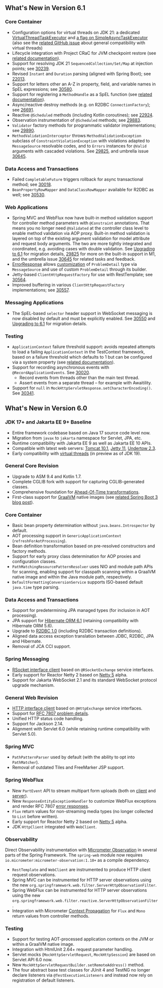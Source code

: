 ## What's New in Version 6.1

### Core Container

* Configuration options for virtual threads on JDK 21: a dedicated [VirtualThreadTaskExecutor](https://docs.spring.io/spring-framework/docs/6.1.0-SNAPSHOT/javadoc-api/org/springframework/core/task/VirtualThreadTaskExecutor.html) and [a flag on SimpleAsyncTaskExecutor](https://docs.spring.io/spring-framework/docs/6.1.0-SNAPSHOT/javadoc-api/org/springframework/core/task/SimpleAsyncTaskExecutor.html#setVirtualThreads(boolean)) (also see the [related GitHub issue](https://github.com/spring-projects/spring-framework/issues/23443) about general compatibility with virtual threads)
* Lifecycle integration with Project CRaC for JVM checkpoint restore (see [related documentation](https://docs.spring.io/spring-framework/reference/6.1-SNAPSHOT/integration/checkpoint-restore.html)).
* Support for resolving JDK 21 `SequencedCollection/Set/Map` at injection points; see [30239](https://github.com/spring-projects/spring-framework/issues/30239).
* Revised `Instant` and `Duration` parsing (aligned with Spring Boot); see [22013](https://github.com/spring-projects/spring-framework/issues/22013).
* Support for letters other an A-Z in property, field, and variable names in SpEL expressions; see [30580](https://github.com/spring-projects/spring-framework/issues/30580). 
* Support for registering a `MethodHandle` as a SpEL function (see [related documentation](https://docs.spring.io/spring-framework/reference/6.1-SNAPSHOT/core/expressions/language-ref/functions.html)).
* Async/reactive destroy methods (e.g. on R2DBC `ConnectionFactory`); see [26691](https://github.com/spring-projects/spring-framework/issues/26991).
* Reactive `@Scheduled` methods (including Kotlin coroutines); see [22924](https://github.com/spring-projects/spring-framework/pull/29924).
* Observation instrumentation of `@Scheduled` methods; see [29883](https://github.com/spring-projects/spring-framework/issue/29883).
* `Validator` factory methods for programmatic validator implementations; see [29890](https://github.com/spring-projects/spring-framework/pull/29890).
* `MethodValidationInterceptor` throws `MethodValidationException` subclass of `ConstraintViolationException` with violations adapted to `MessageSource` resolvable codes, and to `Errors` instances for `@Valid` arguments with cascaded violations. See [29825](https://github.com/spring-projects/spring-framework/issues/29825), and umbrella issue [30645](https://github.com/spring-projects/spring-framework/issues/30645).

### Data Access and Transactions

* Failed `CompletableFuture` triggers rollback for async transactional method; see [30018](https://github.com/spring-projects/spring-framework/issues/30018).
* `BeanPropertyRowMapper` and `DataClassRowMapper` available for R2DBC as well; see [30530](https://github.com/spring-projects/spring-framework/pull/30530).

### Web Applications

* Spring MVC and WebFlux now have built-in method validation support for controller method parameters with `@Constraint` annotations. That means you no longer need `@Validated` at the controller class level to enable method validation via AOP proxy. Built-in method validation is layered on top of the existing argument validation for model attribute and request body arguments. The two are more tightly integrated and coordinated, e.g. avoiding cases with double validation. See [Upgrading to 6.1](https://github.com/spring-projects/spring-framework/wiki/Upgrading-to-Spring-Framework-6.x#web-applications) for migration details, [29825](https://github.com/spring-projects/spring-framework/issues/29825) for more on the built-in support in M1, and the umbrella issue [30645](https://github.com/spring-projects/spring-framework/issues/30645) for related tasks and feedback.
* [ErrorResponse](https://docs.spring.io/spring-framework/docs/6.1.0-SNAPSHOT/javadoc-api/org/springframework/web/ErrorResponse.html) allows [customization](https://docs.spring.io/spring-framework/reference/6.1-SNAPSHOT/web/webmvc/mvc-ann-rest-exceptions.html#mvc-ann-rest-exceptions-i18n) of `ProblemDetail` type via `MessageSource` and use of custom `ProblemDetail` through its builder.
* Jetty-based `ClientHttpRequestFactory` for use with RestTemplate; see [30564](https://github.com/spring-projects/spring-framework/issues/30564).
* Improved buffering in various `ClientHttpRequestFactory` implementations; see [30557](https://github.com/spring-projects/spring-framework/issues/30557).

### Messaging Applications

* The SpEL-based `selector` header support in WebSocket messaging is now disabled by default and must be explicitly enabled. See [30550](https://github.com/spring-projects/spring-framework/issues/30550) and [Upgrading to 6.1](https://github.com/spring-projects/spring-framework/wiki/Upgrading-to-Spring-Framework-6.x#messaging-applications) for migration details.

### Testing

* `ApplicationContext` failure threshold support: avoids repeated attempts to load a failing `ApplicationContext` in the TestContext framework, based on a failure threshold which defaults to 1 but can be configured via a system property (see [related documentation](https://docs.spring.io/spring-framework/reference/6.1-SNAPSHOT/testing/testcontext-framework/ctx-management/failure-threshold.html)).
* Support for recording asynchronous events with `@RecordApplicationEvents`. See [30020](https://github.com/spring-projects/spring-framework/pull/30020).
  * Record events from threads other than the main test thread.
  * Assert events from a separate thread – for example with Awaitility.
* Support for `null` in `MockHttpServletResponse.setCharacterEncoding()`. See [30341](https://github.com/spring-projects/spring-framework/issues/30341).


## What's New in Version 6.0

### JDK 17+ and Jakarta EE 9+ Baseline

* Entire framework codebase based on Java 17 source code level now.
* Migration from `javax` to `jakarta` namespace for Servlet, JPA, etc.
* Runtime compatibility with Jakarta EE 9 as well as Jakarta EE 10 APIs.
* Compatible with latest web servers: [Tomcat 10.1](https://tomcat.apache.org/whichversion.html), [Jetty 11](https://www.eclipse.org/jetty/download.php), [Undertow 2.3](https://github.com/undertow-io/undertow).
* Early compatibility with [virtual threads](https://spring.io/blog/2022/10/11/embracing-virtual-threads) (in preview as of JDK 19).

### General Core Revision

* Upgrade to ASM 9.4 and Kotlin 1.7.
* Complete CGLIB fork with support for capturing CGLIB-generated classes.
* Comprehensive foundation for [Ahead-Of-Time transformations](https://spring.io/blog/2022/03/22/initial-aot-support-in-spring-framework-6-0-0-m3).
* First-class support for [GraalVM](https://www.graalvm.org/) native images (see [related Spring Boot 3 blog post](https://spring.io/blog/2022/09/26/native-support-in-spring-boot-3-0-0-m5)).

### Core Container

* Basic bean property determination without `java.beans.Introspector` by default.
* AOT processing support in `GenericApplicationContext` (`refreshForAotProcessing`).
* Bean definition transformation based on pre-resolved constructors and factory methods.
* Support for early proxy class determination for AOP proxies and configuration classes.
* `PathMatchingResourcePatternResolver` uses NIO and module path APIs for scanning, enabling support for classpath scanning within a GraalVM native image and within the Java module path, respectively.
* `DefaultFormattingConversionService` supports ISO-based default `java.time` type parsing.

### Data Access and Transactions

* Support for predetermining JPA managed types (for inclusion in AOT processing).
* JPA support for [Hibernate ORM 6.1](https://hibernate.org/orm/releases/6.1/) (retaining compatibility with Hibernate ORM 5.6).
* Upgrade to [R2DBC 1.0](https://r2dbc.io/) (including R2DBC transaction definitions).
* Aligned data access exception translation between JDBC, R2DBC, JPA and Hibernate.
* Removal of JCA CCI support.

### Spring Messaging

* [RSocket interface client](https://docs.spring.io/spring-framework/docs/6.0.0-RC1/reference/html/web-reactive.html#rsocket-interface) based on `@RSocketExchange` service interfaces.
* Early support for Reactor Netty 2 based on [Netty 5](https://netty.io/wiki/new-and-noteworthy-in-5.0.html) alpha.
* Support for Jakarta WebSocket 2.1 and its standard WebSocket protocol upgrade mechanism.

### General Web Revision

* [HTTP interface client](https://docs.spring.io/spring-framework/docs/6.0.0-RC1/reference/html/integration.html#rest-http-interface) based on `@HttpExchange` service interfaces.
* Support for [RFC 7807 problem details](https://docs.spring.io/spring-framework/docs/6.0.0-RC1/reference/html/web.html#mvc-ann-rest-exceptions).
* Unified HTTP status code handling.
* Support for Jackson 2.14.
* Alignment with Servlet 6.0 (while retaining runtime compatibility with Servlet 5.0).

### Spring MVC

* `PathPatternParser` used by default (with the ability to opt into `PathMatcher`).
* Removal of outdated Tiles and FreeMarker JSP support.
 
### Spring WebFlux

* New `PartEvent` API to stream multipart form uploads (both on [client](https://docs.spring.io/spring-framework/docs/6.0.0-RC1/reference/html/web-reactive.html#partevent-2) and [server](https://docs.spring.io/spring-framework/docs/6.0.0-RC1/reference/html/web-reactive.html#partevent)).
* New `ResponseEntityExceptionHandler` to customize WebFlux exceptions and render RFC 7807 [error responses](https://docs.spring.io/spring-framework/docs/6.0.0-RC1/reference/html/web-reactive.html#webflux-ann-rest-exceptions).
* `Flux` return values for non-streaming media types (no longer collected to `List` before written).
* Early support for Reactor Netty 2 based on [Netty 5](https://netty.io/wiki/new-and-noteworthy-in-5.0.html) alpha.
* JDK `HttpClient` integrated with `WebClient`.

### Observability

Direct Observability instrumentation with [Micrometer Observation](https://micrometer.io/docs/observation) in several parts of the Spring Framework. The `spring-web` module now requires `io.micrometer:micrometer-observation:1.10+` as a compile dependency.

* `RestTemplate` and `WebClient` are instrumented to produce HTTP client request observations.
* Spring MVC can be instrumented for HTTP server observations using the new `org.springframework.web.filter.ServerHttpObservationFilter`.
* Spring WebFlux can be instrumented for HTTP server observations using the new `org.springframework.web.filter.reactive.ServerHttpObservationFilter`.
* Integration with Micrometer [Context Propagation](https://github.com/micrometer-metrics/context-propagation#context-propagation-library) for `Flux` and `Mono` return values from controller methods. 

### Testing

* Support for testing AOT-processed application contexts on the JVM or within a GraalVM native image.
* Integration with HtmlUnit 2.64+ request parameter handling.
* Servlet mocks (`MockHttpServletRequest`, `MockHttpSession`) are based on Servlet API 6.0 now.
* New `MockHttpServletRequestBuilder.setRemoteAddress()` method.
* The four abstract base test classes for JUnit 4 and TestNG no longer declare listeners via `@TestExecutionListeners` and
instead now rely on registration of default listeners.
